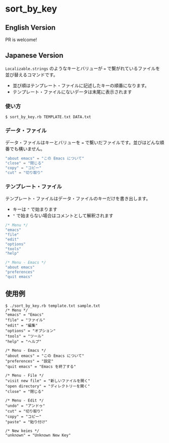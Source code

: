 # sort_by_key

## English Version

PR is welcome!

## Japanese Version

`Localizable.strings` のようなキーとバリューが `=` で繋がれているファイルを並び替えるコマンドです。

- 並び順はテンプレート・ファイルに記述したキーの順番になります。
- テンプレート・ファイルにないデータは末尾に表示されます


### 使い方 ###

```
$ sort_by_key.rb TEMPLATE.txt DATA.txt
```

### データ・ファイル ###

データ・ファイルはキーとバリューを `=` で繋いだファイルです。並びはどんな順番でも構いません。

```c
"about emacs" = "この Emacs について"
"close" = "閉じる"
"copy" = "コピー"
"cut" = "切り取り"
```

### テンプレート・ファイル ###

テンプレート・ファイルはデータ・ファイルのキーだけを書き出します。

- キーは `"` で始まります
- `"` で始まらない場合はコメントとして解釈されます

```c
/* Menu */
"emacs"
"file"
"edit"
"options"
"tools"
"help"

/* Menu - Emacs */
"about emacs"
"preferences"
"quit emacs"
```

## 使用例 ##

```
$ ./sort_by_key.rb template.txt sample.txt
/* Menu */
"emacs" = "Emacs"
"file" = "ファイル"
"edit" = "編集"
"options" = "オプション"
"tools" = "ツール"
"help" = "ヘルプ"

/* Menu - Emacs */
"about emacs" = "この Emacs について"
"preferences" = "設定"
"quit emacs" = "Emacs を終了する"

/* Menu - File */
"visit new file" = "新しいファイルを開く"
"open directory" = "ディレクトリーを開く"
"close" = "閉じる"

/* Menu - Edit */
"undo" = "アンドゥ"
"cut" = "切り取り"
"copy" = "コピー"
"paste" = "貼り付け"

/* New keies */
"unknown" = "Unknown New Key"
```
